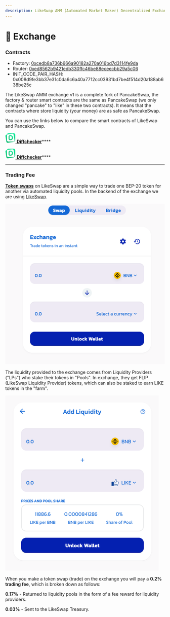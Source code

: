 ```yaml
---
description: LikeSwap AMM (Automated Market Maker) Decentralized Exchange
---
```


# 💱 Exchange

### Contracts

* Factory: [0xcedb8a736b666a90182a270a016bd7d3114fe9da](https://bscscan.com/address/0xcedb8a736b666a90182a270a016bd7d3114fe9da#code)
* Router: [0xed8562b9421edb330ffc46be88eceecbb29a5c06](https://bscscan.com/address/0xed8562b9421edb330ffc46be88eceecbb29a5c06#code)
* INIT\_CODE\_PAIR\_HASH: 0x008d9fe3bb37e31c0da6c6a40a7712cc03931bd7be4f514d20a188ab638be25c

The LikeSwap AMM exchange v1 is a complete fork of PancakeSwap, the factory & router smart contracts are the same as PancakeSwap (we only changed "pancake" to "like" in these two contracts). It means that the contracts where store liquidity (your money) are as safe as PancakeSwap.

You can use the links below to compare the smart contracts of LikeSwap and PancakeSwap.

[![](../.gitbook/assets/image.png) **Diffchecker**](https://www.diffchecker.com/8XQj0kyB)****

[![](../.gitbook/assets/image.png) **Diffchecker**](https://www.diffchecker.com/YRWOSKVt)****

****

### Trading Fee

[**Token swaps**](https://app.likeswap.org/#/swap) on LikeSwap are a simple way to trade one BEP-20 token for another via automated liquidity pools. In the backend of the exchange we are using [LikeSwap](https://likeswap.org).

![LikeSwap Exchange UI](../.gitbook/assets/likeswap-exchange.png)

The liquidity provided to the exchange comes from Liquidity Providers ("LPs") who stake their tokens in "Pools". In exchange, they get FLIP (LikeSwap Liquidity Provider) tokens, which can also be staked to earn LIKE tokens in the "farm".

![LikeSwap Pools UI](../.gitbook/assets/liquidity.png)

When you make a token swap (trade) on the exchange you will pay a **0.2% trading fee**, which is broken down as follows:

**0.17%** - Returned to liquidity pools in the form of a fee reward for liquidity providers.

**0.03%** - Sent to the LikeSwap Treasury.
